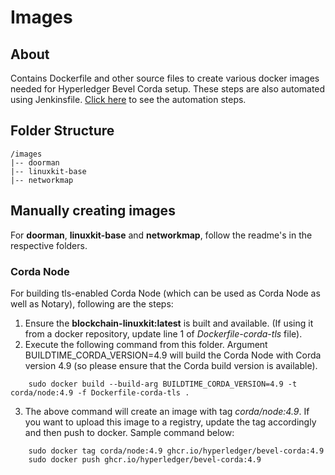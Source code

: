 [//]: # (##############################################################################################)
[//]: # (Copyright Accenture. All Rights Reserved.)
[//]: # (SPDX-License-Identifier: Apache-2.0)
[//]: # (##############################################################################################)

# Images

## About
Contains Dockerfile and other source files to create various docker images needed for Hyperledger Bevel Corda setup. These steps are also automated using Jenkinsfile. [Click here](/automation/r3-corda/README.md) to see the automation steps. 

## Folder Structure ##
```
/images
|-- doorman
|-- linuxkit-base
|-- networkmap
```
## Manually creating images ##
For **doorman**, **linuxkit-base** and **networkmap**, follow the readme's in the respective folders.

### Corda Node ###

For building tls-enabled Corda Node (which can be used as Corda Node as well as Notary), following are the steps:
1. Ensure the **blockchain-linuxkit:latest** is built and available. (If using it from a docker repository, update line 1 of *Dockerfile-corda-tls* file).
2. Execute the following command from this folder. Argument BUILDTIME_CORDA_VERSION=4.9 will build the Corda Node with Corda version 4.9 (so please ensure that the Corda build version is available).
```
	sudo docker build --build-arg BUILDTIME_CORDA_VERSION=4.9 -t corda/node:4.9 -f Dockerfile-corda-tls .

```
3. The above command will create an image with tag *corda/node:4.9*. If you want to upload this image to a registry, update the tag accordingly and then push to docker. Sample command below:
```
	sudo docker tag corda/node:4.9 ghcr.io/hyperledger/bevel-corda:4.9
	sudo docker push ghcr.io/hyperledger/bevel-corda:4.9
```
